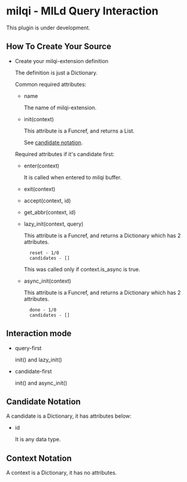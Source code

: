 milqi - MILd Query Interaction
========================================================================================================================
This plugin is under development.

How To Create Your Source
------------------------------------------------------------------------------------------------------------------------
* Create your milqi-extension definition

    The definition is just a Dictionary.

    Common required attributes:

    * name

        The name of milqi-extension.

    * init(context)

        This attribute is a Funcref, and returns a List.

        See [candidate notation](#candidate-notation).

    Required attributes if it's candidate first:

    * enter(context)

        It is called when entered to milqi buffer.

    * exit(context)

    * accept(context, id)

    * get_abbr(context, id)

    * lazy_init(context, query)

        This attribute is a Funcref, and returns a Dictionary which has 2 attributes.

            reset - 1/0
            candidates - []

        This was called only if context.is_async is true.

    * async_init(context)

        This attribute is a Funcref, and returns a Dictionary which has 2 attributes.

            done - 1/0
            candidates - []

Interaction mode
------------------------------------------------------------------------------------------------------------------------
* query-first

    init() and lazy_init()

* candidate-first

    init() and async_init()

<a name="candidate-notation">Candidate Notation</a>
------------------------------------------------------------------------------------------------------------------------
A candidate is a Dictionary, it has attributes below:

* id

    It is any data type.

<a name="context-notation">Context Notation</a>
------------------------------------------------------------------------------------------------------------------------
A context is a Dictionary, it has no attributes.
